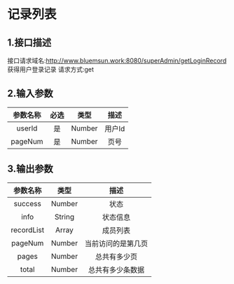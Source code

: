 # 记录列表

## 1.接口描述

接口请求域名:http://www.bluemsun.work:8080/superAdmin/getLoginRecord
获得用户登录记录
请求方式:get

## 2.输入参数

| 参数名称  | 必选  |  类型  |         描述         |
| :-------: | :---: | :----: | :------------------: |
|  userId  |  是   | Number  |    用户Id      |
|  pageNum  |  是   | Number  |    页号    |

## 3.输出参数

| 参数名称 |  类型  |        描述        |
| :------: | :----: | :----------------: |
|  success | Number  |   状态   |
| info | String | 状态信息 |
| recordList | Array | 成员列表 |
| pageNum  | Number | 当前访问的是第几页 |
|  pages   | Number |    总共有多少页    |
|  total   | Number |  总共有多少条数据  |
